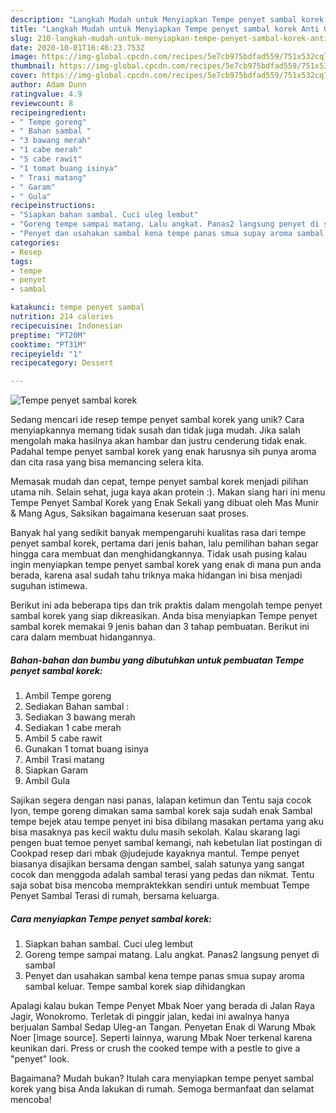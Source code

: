 ```yaml
---
description: "Langkah Mudah untuk Menyiapkan Tempe penyet sambal korek Anti Gagal"
title: "Langkah Mudah untuk Menyiapkan Tempe penyet sambal korek Anti Gagal"
slug: 210-langkah-mudah-untuk-menyiapkan-tempe-penyet-sambal-korek-anti-gagal
date: 2020-10-01T16:46:23.753Z
image: https://img-global.cpcdn.com/recipes/5e7cb975bdfad559/751x532cq70/tempe-penyet-sambal-korek-foto-resep-utama.jpg
thumbnail: https://img-global.cpcdn.com/recipes/5e7cb975bdfad559/751x532cq70/tempe-penyet-sambal-korek-foto-resep-utama.jpg
cover: https://img-global.cpcdn.com/recipes/5e7cb975bdfad559/751x532cq70/tempe-penyet-sambal-korek-foto-resep-utama.jpg
author: Adam Dunn
ratingvalue: 4.9
reviewcount: 8
recipeingredient:
- " Tempe goreng"
- " Bahan sambal "
- "3 bawang merah"
- "1 cabe merah"
- "5 cabe rawit"
- "1 tomat buang isinya"
- " Trasi matang"
- " Garam"
- " Gula"
recipeinstructions:
- "Siapkan bahan sambal. Cuci uleg lembut"
- "Goreng tempe sampai matang. Lalu angkat. Panas2 langsung penyet di sambal"
- "Penyet dan usahakan sambal kena tempe panas smua supay aroma sambal keluar. Tempe sambal korek siap dihidangkan"
categories:
- Resep
tags:
- tempe
- penyet
- sambal

katakunci: tempe penyet sambal 
nutrition: 214 calories
recipecuisine: Indonesian
preptime: "PT20M"
cooktime: "PT31M"
recipeyield: "1"
recipecategory: Dessert

---
```



![Tempe penyet sambal korek](https://img-global.cpcdn.com/recipes/5e7cb975bdfad559/751x532cq70/tempe-penyet-sambal-korek-foto-resep-utama.jpg)

Sedang mencari ide resep tempe penyet sambal korek yang unik? Cara menyiapkannya memang tidak susah dan tidak juga mudah. Jika salah mengolah maka hasilnya akan hambar dan justru cenderung tidak enak. Padahal tempe penyet sambal korek yang enak harusnya sih punya aroma dan cita rasa yang bisa memancing selera kita.

Memasak mudah dan cepat, tempe penyet sambal korek menjadi pilihan utama nih. Selain sehat, juga kaya akan protein :). Makan siang hari ini menu Tempe Penyet Sambal Korek yang Enak Sekali yang dibuat oleh Mas Munir &amp; Mang Agus, Saksikan bagaimana keseruan saat proses.

Banyak hal yang sedikit banyak mempengaruhi kualitas rasa dari tempe penyet sambal korek, pertama dari jenis bahan, lalu pemilihan bahan segar hingga cara membuat dan menghidangkannya. Tidak usah pusing kalau ingin menyiapkan tempe penyet sambal korek yang enak di mana pun anda berada, karena asal sudah tahu triknya maka hidangan ini bisa menjadi suguhan istimewa.


Berikut ini ada beberapa tips dan trik praktis dalam mengolah tempe penyet sambal korek yang siap dikreasikan. Anda bisa menyiapkan Tempe penyet sambal korek memakai 9 jenis bahan dan 3 tahap pembuatan. Berikut ini cara dalam membuat hidangannya.

<!--inarticleads1-->

##### Bahan-bahan dan bumbu yang dibutuhkan untuk pembuatan Tempe penyet sambal korek:

1. Ambil  Tempe goreng
1. Sediakan  Bahan sambal :
1. Sediakan 3 bawang merah
1. Sediakan 1 cabe merah
1. Ambil 5 cabe rawit
1. Gunakan 1 tomat buang isinya
1. Ambil  Trasi matang
1. Siapkan  Garam
1. Ambil  Gula


Sajikan segera dengan nasi panas, lalapan ketimun dan Tentu saja cocok Iyon, tempe goreng dimakan sama sambal korek saja sudah enak  Sambal tempe bejek atau tempe penyet ini bisa dibilang masakan pertama yang aku bisa masaknya pas kecil waktu dulu masih sekolah. Kalau skarang lagi pengen buat temoe penyet sambal kemangi, nah kebetulan liat postingan di Cookpad resep dari mbak @judejude kayaknya mantul. Tempe penyet biasanya disajikan bersama dengan sambel, salah satunya yang sangat cocok dan menggoda adalah sambal terasi yang pedas dan nikmat. Tentu saja sobat bisa mencoba mempraktekkan sendiri untuk membuat Tempe Penyet Sambal Terasi di rumah, bersama keluarga. 

<!--inarticleads2-->

##### Cara menyiapkan Tempe penyet sambal korek:

1. Siapkan bahan sambal. Cuci uleg lembut
1. Goreng tempe sampai matang. Lalu angkat. Panas2 langsung penyet di sambal
1. Penyet dan usahakan sambal kena tempe panas smua supay aroma sambal keluar. Tempe sambal korek siap dihidangkan


Apalagi kalau bukan Tempe Penyet Mbak Noer yang berada di Jalan Raya Jagir, Wonokromo. Terletak di pinggir jalan, kedai ini awalnya hanya berjualan Sambal Sedap Uleg-an Tangan. Penyetan Enak di Warung Mbak Noer [image source]. Seperti lainnya, warung Mbak Noer terkenal karena keunikan dari. Press or crush the cooked tempe with a pestle to give a &#34;penyet&#34; look. 

Bagaimana? Mudah bukan? Itulah cara menyiapkan tempe penyet sambal korek yang bisa Anda lakukan di rumah. Semoga bermanfaat dan selamat mencoba!
